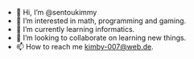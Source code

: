- 👋 Hi, I’m @sentoukimmy
- 👀 I’m interested in math, programming and gaming.
- 🌱 I’m currently learning informatics.
- 💞️ I’m looking to collaborate on learning new things.
- 📫 How to reach me kimby-007@web.de.

<!---
sentoukimmy/sentoukimmy is a ✨ special ✨ repository because its `README.md` (this file) appears on your GitHub profile.
You can click the Preview link to take a look at your changes.
--->
